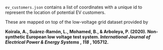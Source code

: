 `ev_customers.json` contains a list of coordinates with a unique id to represent the location of potential EV customers.

These are mapped on top of the low-voltage grid dataset provided by

**Koirala, A., Suárez-Ramón, L., Mohamed, B., & Arboleya, P. (2020). Non-synthetic European low voltage test system.  *International Journal of Electrical Power & Energy Systems* ,  *118* , 105712.**
